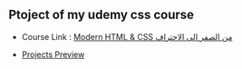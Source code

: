 ## Ptoject of my udemy css course

- Course Link :
  [Modern HTML & CSS من الصفر الى الاحتراف ](https://www.udemy.com/course/arabic-html-css/)

- [Projects Preview ](https://css-course-projects.netlify.app/)
